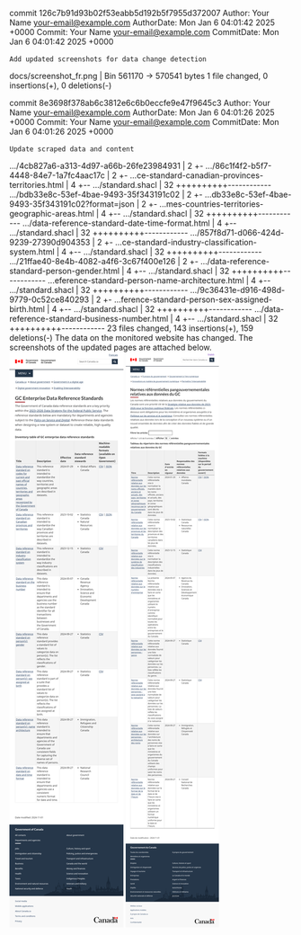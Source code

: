 commit 126c7b91d93b02f53eabb5d192b5f7955d372007
Author:     Your Name <your-email@example.com>
AuthorDate: Mon Jan 6 04:01:42 2025 +0000
Commit:     Your Name <your-email@example.com>
CommitDate: Mon Jan 6 04:01:42 2025 +0000

    Add updated screenshots for data change detection

 docs/screenshot_fr.png | Bin 561170 -> 570541 bytes
 1 file changed, 0 insertions(+), 0 deletions(-)

commit 8e3698f378ab6c3812e6c6b0eccfe9e47f9645c3
Author:     Your Name <your-email@example.com>
AuthorDate: Mon Jan 6 04:01:26 2025 +0000
Commit:     Your Name <your-email@example.com>
CommitDate: Mon Jan 6 04:01:26 2025 +0000

    Update scraped data and content

 .../4cb827a6-a313-4d97-a66b-26fe23984931           |  2 +-
 .../86c1f4f2-b5f7-4448-84e7-1a7fc4aac17c           |  2 +-
 ...ce-standard-canadian-provinces-territories.html |  4 +--
 .../standard.shacl                                 | 32 ++++++++++------------
 .../bdb33e8c-53ef-4bae-9493-35f343191c02           |  2 +-
 ...db33e8c-53ef-4bae-9493-35f343191c02?format=json |  2 +-
 ...mes-countries-territories-geographic-areas.html |  4 +--
 .../standard.shacl                                 | 32 ++++++++++------------
 .../data-reference-standard-date-time-format.html  |  4 +--
 .../standard.shacl                                 | 32 ++++++++++------------
 .../857f8d71-d066-424d-9239-27390d904353           |  2 +-
 ...ce-standard-industry-classification-system.html |  4 +--
 .../standard.shacl                                 | 32 ++++++++++------------
 .../21ffae40-8e4b-4082-a4f6-3c67f400e126           |  2 +-
 .../data-reference-standard-person-gender.html     |  4 +--
 .../standard.shacl                                 | 32 ++++++++++------------
 ...eference-standard-person-name-architecture.html |  4 +--
 .../standard.shacl                                 | 32 ++++++++++------------
 .../9c36431e-d916-498d-9779-0c52ce840293           |  2 +-
 ...ference-standard-person-sex-assigned-birth.html |  4 +--
 .../standard.shacl                                 | 32 ++++++++++------------
 .../data-reference-standard-business-number.html   |  4 +--
 .../standard.shacl                                 | 32 ++++++++++------------
 23 files changed, 143 insertions(+), 159 deletions(-)
The data on the monitored website has changed. The screenshots of the updated pages are attached below.
![Screenshot EN](https://github.com/PatLittle/GC-Ref-Data-Tracker/blob/main/docs/screenshot_en.png?raw=true)
![Screenshot FR](https://github.com/PatLittle/GC-Ref-Data-Tracker/blob/main/docs/screenshot_fr.png?raw=true)

